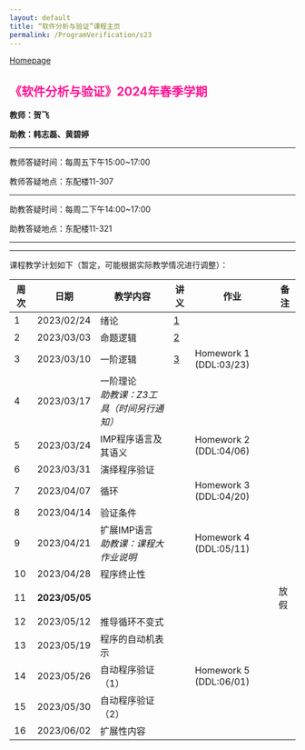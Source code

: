 ```yaml
---
layout: default
title: “软件分析与验证”课程主页
permalink: /ProgramVerification/s23
---
```


[Homepage](../../../index.html)

## <font color=FF1493>《软件分析与验证》2024年春季学期</font>

**教师：贺飞**

**助教：韩志磊、黄碧婷**

---

教师答疑时间：每周五下午15:00~17:00

教师答疑地点：东配楼11-307

---

助教答疑时间：每周二下午14:00~17:00

助教答疑地点：东配楼11-321

---

<!-- 期末考试时间：2022-06-11(周六) 19:00~21:00	 -->
<!-- 期末考试地点：建馆报告厅 -->

---

课程教学计划如下（暂定，可能根据实际教学情况进行调整）：

| 周次 | 日期  | 教学内容  | 讲义  | 作业    | 备注   |
| ---- | ---------- | ------- | --------- | -------- | -------- |
| 1    | 2023/02/24 | 绪论    | [1](./lectures/1-example-program-gcd.handout.pdf) |    |     |
| 2    | 2023/03/03 | 命题逻辑   | [2](./lectures/2-propositional-logic.handout.pdf) |  |                    |
| 3    | 2023/03/10 | 一阶逻辑 | [3](./lectures/3-first-order-logic.handout.pdf) | Homework 1 (DDL:03/23) |  |
| 4    | 2023/03/17 | 一阶理论<br />*助教课：Z3工具（时间另行通知）*|  |  |  |
| 5    | 2023/03/24 | IMP程序语言及其语义 |  | Homework 2 (DDL:04/06) |  |
| 6    | 2023/03/31 | 演绎程序验证 |  |  |  |
| 7    | 2023/04/07 | 循环<br /> |  | Homework 3 (DDL:04/20) |  |
| 8    | 2023/04/14 | 验证条件         |        |        |               |
| 9    | 2023/04/21 | 扩展IMP语言<br/>*助教课：课程大作业说明* |  | Homework 4 (DDL:05/11) |  |
| 10   | 2023/04/28 | 程序终止性|  |  |  |
| 11   | <b>2023/05/05</b> |  |  |  | 放假 |
| 12   | 2023/05/12 | 推导循环不变式|    |    |       |
| 13   | 2023/05/19 | 程序的自动机表示  |       |       |        |
| 14   | 2023/05/26 | 自动程序验证（1） |  | Homework 5 (DDL:06/01) |      |
| 15   | 2023/05/30 | 自动程序验证（2） |   |   |               |
| 16   | 2023/06/02 | 扩展性内容 |      |      |               |

